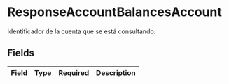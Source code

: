 # ResponseAccountBalancesAccount

Identificador de la cuenta que se está consultando.


## Fields

| Field       | Type        | Required    | Description |
| ----------- | ----------- | ----------- | ----------- |